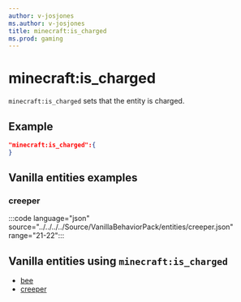 ```yaml
---
author: v-josjones
ms.author: v-josjones
title: minecraft:is_charged
ms.prod: gaming
---
```


# minecraft:is_charged

`minecraft:is_charged` sets that the entity is charged.

## Example

```json
"minecraft:is_charged":{
}
```

## Vanilla entities examples

### creeper

:::code language="json" source="../../../../Source/VanillaBehaviorPack/entities/creeper.json" range="21-22":::

## Vanilla entities using `minecraft:is_charged`

- [bee](../../../../Source/VanillaBehaviorPack_Snippets/entities/bee.md)
- [creeper](../../../../Source/VanillaBehaviorPack_Snippets/entities/creeper.md)
